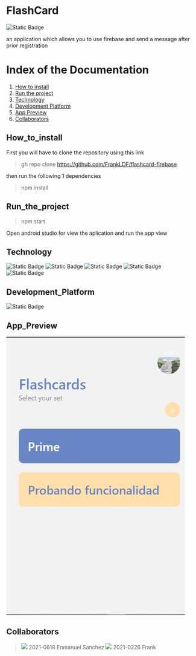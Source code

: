 # FlashCard
![Static Badge](https://img.shields.io/badge/status-Ongoing-Green?style=for-the-badge)

an application which allows you to use firebase and send a message after prior registration

# Index of the Documentation
1. [How to install](#How_to_install)
2. [Run the project](#Run_the_project)
3. [Technology](#Technology)
4. [Development Platform](#Development_Platform)
5. [App Preview](#App_Preview)
6. [Collaborators](#Collaborators)


## How_to_install

First you will have to clone the repository using this link

 > gh repo clone https://github.com/FrankLDF/flashcard-firebase

then run the following 1 dependencies

 > npm install


## Run_the_project

> npm start

Open android studio for view the aplication and run the app view

## Technology
![Static Badge](https://img.shields.io/badge/18.2.0-white?style=for-the-badge&logo=react&label=React&labelColor=black)
![Static Badge](https://img.shields.io/badge/v0.76.8-White?style=for-the-badge&logo=metro&label=Metro&labelColor=black)
![Static Badge](https://img.shields.io/badge/5.0.0-white?style=for-the-badge&logo=expo&label=expo&labelColor=black)
![Static Badge](https://img.shields.io/badge/20.9.0-white?style=for-the-badge&logo=npm&label=npm&labelColor=black)
![Static Badge](https://img.shields.io/badge/ECMA2020-white?style=for-the-badge&logo=javascript&label=js&labelColor=black)

## Development_Platform

![Static Badge](https://img.shields.io/badge/Android-80ff00?style=for-the-badge&logo=Android&logoColor=black)

## App_Preview

![hola](/assets/result.jpeg)

## Collaborators

> [![](https://github.com/Emma-2021-0618.png?size=50)](https://github.com/Emma-2021-0618)
2021-0618 Enmanuel Sanchez
> [![](https://github.com/FrankLDF.png?size=50)](https://github.com/FrankLDF)
2021-0226 Frank
